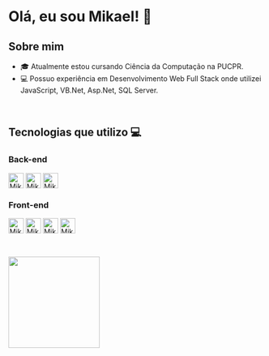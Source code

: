 # Olá, eu sou Mikael! 👋

## Sobre mim

- 🎓 Atualmente estou cursando Ciência da Computação na PUCPR.
- 💻 Possuo experiência em Desenvolvimento Web Full Stack onde utilizei JavaScript, VB.Net, Asp.Net, SQL Server.

<div style="display: inline_block"><br>

  ## Tecnologias que utilizo 💻

  ### Back-end
  <img align="center" alt="Mike-DotNet" height="30" src="https://img.shields.io/badge/.NET-5C2D91?style=for-the-badge&logo=.net&logoColor=white">
  <img align="center" alt="Mike-Csharp" height="30"  src="https://img.shields.io/badge/C%23-239120?style=for-the-badge&logo=c-sharp&logoColor=white">
  <img align="center" alt="Mike-NodeJS" height="30" src="https://img.shields.io/badge/Node.js-43853D?style=for-the-badge&logo=node.js&logoColor=white">

  ### Front-end
  <img align="center" alt="Mike-ReactJS" height="30" src="https://img.shields.io/badge/React-20232A?style=for-the-badge&logo=react&logoColor=61DAFB">
  <img align="center" alt="Mike-TypeScript" height="30" src="https://img.shields.io/badge/TypeScript-007ACC?style=for-the-badge&logo=typescript&logoColor=white">
  <img align="center" alt="Mike-JavaScript" height="30" src="https://img.shields.io/badge/JavaScript-F7DF1E?style=for-the-badge&logo=JavaScript&logoColor=white">
  <img align="center" alt="Mike-HTML" height="30" src="https://img.shields.io/badge/HTML5-E34F26?style=for-the-badge&logo=html5&logoColor=white">
</div>

## 

<br>
<div>
  <img align="center" height="180em" src="https://github-readme-stats.vercel.app/api/top-langs/?username=MikaelSirqueira&layout=compact&langs__count=16&theme=dracula">
</div>
